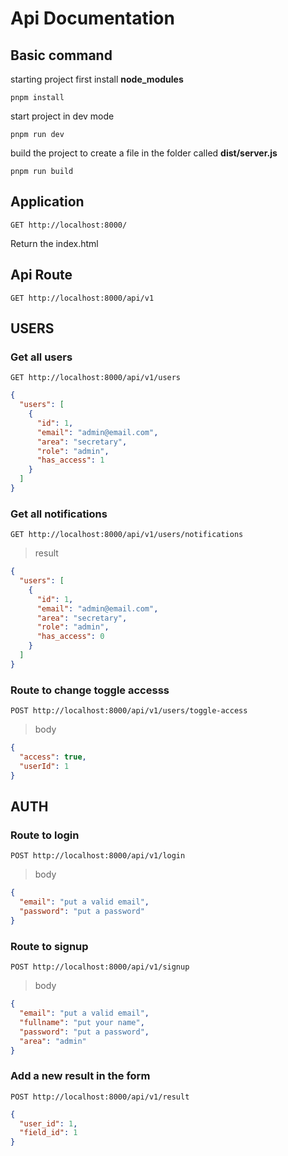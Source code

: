# Api Documentation

## Basic command

starting project first install **node_modules**

`pnpm install`

start project in dev mode

`pnpm run dev`

build the project to create a file in the folder called **dist/server.js**

`pnpm run build`

## Application

`GET http://localhost:8000/`

Return the index.html

## Api Route

`GET http://localhost:8000/api/v1`

## USERS

### **Get all users**

`GET http://localhost:8000/api/v1/users`

```json
{
  "users": [
    {
      "id": 1,
      "email": "admin@email.com",
      "area": "secretary",
      "role": "admin",
      "has_access": 1
    }
  ]
}
```

### **Get all notifications**

`GET http://localhost:8000/api/v1/users/notifications`

> result

```json
{
  "users": [
    {
      "id": 1,
      "email": "admin@email.com",
      "area": "secretary",
      "role": "admin",
      "has_access": 0
    }
  ]
}
```

### **Route to change toggle accesss**

`POST http://localhost:8000/api/v1/users/toggle-access`

> body

```json
{
  "access": true,
  "userId": 1
}
```

## AUTH

### **Route to login**

`POST http://localhost:8000/api/v1/login`

> body

```json
{
  "email": "put a valid email",
  "password": "put a password"
}
```

### **Route to signup**

`POST http://localhost:8000/api/v1/signup`

> body

```json
{
  "email": "put a valid email",
  "fullname": "put your name",
  "password": "put a password",
  "area": "admin"
}
```

### Add a new result in the form

`POST http://localhost:8000/api/v1/result`

```json
{
  "user_id": 1,
  "field_id": 1
}
```
